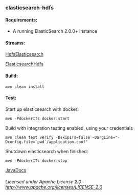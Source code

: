 ### elasticsearch-hdfs

#### Requirements:
 - A running ElasticSearch 2.0.0+ instance

#### Streams:

<a href="HdfsElasticsearch.html" target="_self">HdfsElasticsearch</a>

<a href="ElasticsearchHdfs.html" target="_self">ElasticsearchHdfs</a>

#### Build:

    mvn clean install

#### Test:

Start up elasticsearch with docker:
     
    mvn -PdockerITs docker:start
 
Build with integration testing enabled, using your credentials
 
    mvn clean test verify -DskipITs=false -DargLine="-Dconfig.file=`pwd`/application.conf"
 
Shutdown elasticsearch when finished:
 
    mvn -PdockerITs docker:stop

[JavaDocs](apidocs/index.html "JavaDocs")

###### Licensed under Apache License 2.0 - http://www.apache.org/licenses/LICENSE-2.0